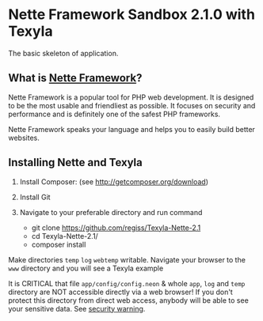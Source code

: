 Nette Framework Sandbox 2.1.0 with Texyla
=======================

The basic skeleton of application.


What is [Nette Framework](http://nette.org)?
--------------------------------------------

Nette Framework is a popular tool for PHP web development. It is designed to be
the most usable and friendliest as possible. It focuses on security and
performance and is definitely one of the safest PHP frameworks.

Nette Framework speaks your language and helps you to easily build better websites.


Installing Nette and Texyla
----------

1. Install Composer: (see http://getcomposer.org/download)

2. Install Git

3. Navigate to your preferable directory and run command

   - git clone https://github.com/regiss/Texyla-Nette-2.1
   - cd Texyla-Nette-2.1/
   - composer install


Make directories `temp` `log` `webtemp`  writable. Navigate your browser
to the `www` directory and you will see a Texyla example


It is CRITICAL that file `app/config/config.neon` & whole `app`, `log`
and `temp` directory are NOT accessible directly via a web browser! If you
don't protect this directory from direct web access, anybody will be able to see
your sensitive data. See [security warning](http://nette.org/security-warning).
